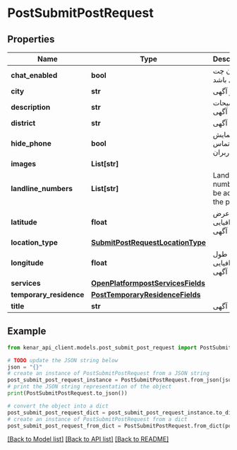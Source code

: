 # PostSubmitPostRequest


## Properties

Name | Type | Description | Notes
------------ | ------------- | ------------- | -------------
**chat_enabled** | **bool** | امکان چت فعال باشد | 
**city** | **str** | شهر آگهی | 
**description** | **str** | توضیحات آگهی | 
**district** | **str** | محله آگهی | [optional] 
**hide_phone** | **bool** | عدم نمایش شماره تماس به کاربران | 
**images** | **List[str]** |  | 
**landline_numbers** | **List[str]** | Landline numbers to be added to the post | [optional] 
**latitude** | **float** | عرض جغرافیایی آگهی | [optional] 
**location_type** | [**SubmitPostRequestLocationType**](SubmitPostRequestLocationType.md) |  | 
**longitude** | **float** | طول جغرافیایی آگهی | [optional] 
**services** | [**OpenPlatformpostServicesFields**](OpenPlatformpostServicesFields.md) |  | [optional] 
**temporary_residence** | [**PostTemporaryResidenceFields**](PostTemporaryResidenceFields.md) |  | [optional] 
**title** | **str** | عنوان آگهی | 

## Example

```python
from kenar_api_client.models.post_submit_post_request import PostSubmitPostRequest

# TODO update the JSON string below
json = "{}"
# create an instance of PostSubmitPostRequest from a JSON string
post_submit_post_request_instance = PostSubmitPostRequest.from_json(json)
# print the JSON string representation of the object
print(PostSubmitPostRequest.to_json())

# convert the object into a dict
post_submit_post_request_dict = post_submit_post_request_instance.to_dict()
# create an instance of PostSubmitPostRequest from a dict
post_submit_post_request_from_dict = PostSubmitPostRequest.from_dict(post_submit_post_request_dict)
```
[[Back to Model list]](../README.md#documentation-for-models) [[Back to API list]](../README.md#documentation-for-api-endpoints) [[Back to README]](../README.md)


